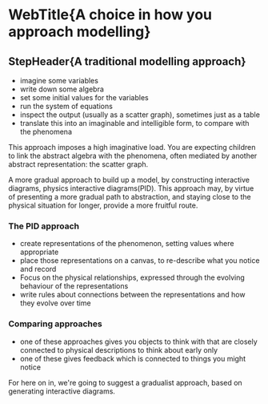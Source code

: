 # WebTitle{A choice in how you approach modelling}

## StepHeader{A traditional modelling approach}

- imagine some variables
- write down some algebra
- set some initial values for the variables
- run the system of equations
- inspect the output (usually as a scatter graph), sometimes just as a table
- translate this into an imaginable and intelligible form, to compare with the phenomena

This approach imposes a high imaginative load. You are expecting children to link the abstract algebra with the phenomena, often mediated by another abstract representation: the scatter graph.

A more gradual approach to build up a model, by constructing interactive diagrams, physics interactive diagrams(PID). This approach may, by virtue of presenting a more gradual path to abstraction, and staying close to the physical situation for longer, provide a more fruitful route.

### The PID approach

- create representations of the phenomenon, setting values where appropriate
- place those representations on a canvas, to re-describe what you notice and record
- Focus on the physical relationships, expressed through the evolving behaviour of the representations
- write rules about connections between the representations and how they evolve over time

### Comparing approaches

- one of these approaches gives you objects to think with that are closely connected to physical descriptions to think about early only
- one of these gives feedback which is connected to things you might notice

For here on in, we're going to suggest a gradualist approach, based on generating interactive diagrams.
